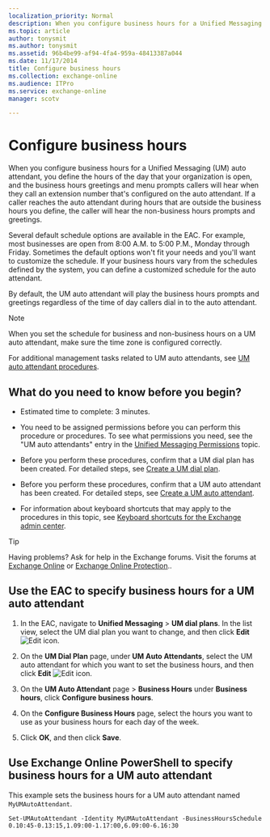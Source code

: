 ```yaml
---
localization_priority: Normal
description: When you configure business hours for a Unified Messaging (UM) auto attendant, you define the hours of the day that your organization is open, and the business hours greetings and menu prompts callers will hear when they call an extension number that's configured on the auto attendant. If a caller reaches the auto attendant during hours that are outside the business hours you define, the caller will hear the non-business hours prompts and greetings.
ms.topic: article
author: tonysmit
ms.author: tonysmit
ms.assetid: 96b4be99-af94-4fa4-959a-48413387a044
ms.date: 11/17/2014
title: Configure business hours
ms.collection: exchange-online
ms.audience: ITPro
ms.service: exchange-online
manager: scotv

---
```


# Configure business hours

When you configure business hours for a Unified Messaging (UM) auto attendant, you define the hours of the day that your organization is open, and the business hours greetings and menu prompts callers will hear when they call an extension number that's configured on the auto attendant. If a caller reaches the auto attendant during hours that are outside the business hours you define, the caller will hear the non-business hours prompts and greetings.

Several default schedule options are available in the EAC. For example, most businesses are open from 8:00 A.M. to 5:00 P.M., Monday through Friday. Sometimes the default options won't fit your needs and you'll want to customize the schedule. If your business hours vary from the schedules defined by the system, you can define a customized schedule for the auto attendant.

By default, the UM auto attendant will play the business hours prompts and greetings regardless of the time of day callers dial in to the auto attendant.

> [!NOTE]
> When you set the schedule for business and non-business hours on a UM auto attendant, make sure the time zone is configured correctly.

For additional management tasks related to UM auto attendants, see [UM auto attendant procedures](um-auto-attendant-procedures.md).

## What do you need to know before you begin?

- Estimated time to complete: 3 minutes.

- You need to be assigned permissions before you can perform this procedure or procedures. To see what permissions you need, see the "UM auto attendants" entry in the [Unified Messaging Permissions](https://technet.microsoft.com/library/d326c3bc-8f33-434a-bf02-a83cc26a5498.aspx) topic.

- Before you perform these procedures, confirm that a UM dial plan has been created. For detailed steps, see [Create a UM dial plan](../../voice-mail-unified-messaging/connect-voice-mail-system/create-um-dial-plan.md).

- Before you perform these procedures, confirm that a UM auto attendant has been created. For detailed steps, see [Create a UM auto attendant](create-a-um-auto-attendant.md).

- For information about keyboard shortcuts that may apply to the procedures in this topic, see [Keyboard shortcuts for the Exchange admin center](../../accessibility/keyboard-shortcuts-in-admin-center.md).

> [!TIP]
> Having problems? Ask for help in the Exchange forums. Visit the forums at [Exchange Online](https://go.microsoft.com/fwlink/p/?linkId=267542) or [Exchange Online Protection](https://go.microsoft.com/fwlink/p/?linkId=285351)..

## Use the EAC to specify business hours for a UM auto attendant

1. In the EAC, navigate to **Unified Messaging** \> **UM dial plans**. In the list view, select the UM dial plan you want to change, and then click **Edit** ![Edit icon](../../media/ITPro_EAC_EditIcon.gif).

2. On the **UM Dial Plan** page, under **UM Auto Attendants**, select the UM auto attendant for which you want to set the business hours, and then click **Edit** ![Edit icon](../../media/ITPro_EAC_EditIcon.gif).

3. On the **UM Auto Attendant** page \> **Business Hours** under **Business hours**, click **Configure business hours**.

4. On the **Configure Business Hours** page, select the hours you want to use as your business hours for each day of the week.

5. Click **OK**, and then click **Save**.

## Use Exchange Online PowerShell to specify business hours for a UM auto attendant

This example sets the business hours for a UM auto attendant named `MyUMAutoAttendant`.

```
Set-UMAutoAttendant -Identity MyUMAutoAttendant -BusinessHoursSchedule 0.10:45-0.13:15,1.09:00-1.17:00,6.09:00-6.16:30
```



